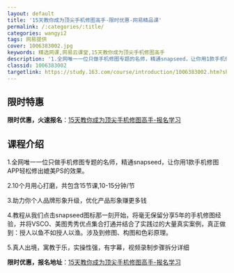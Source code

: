 ```yaml
---
layout: default
title: '15天教你成为顶尖手机修图高手-限时优惠-网易精品课'
permalink: /:categories/:title/
categories: wangyi2
tags: 网易提供
cover: 1006383002.jpg
keywords: 精选网课,网易云课堂,15天教你成为顶尖手机修图高手
description: '1.全网唯一一位只做手机修图专题的名师，精通snapseed，让你用1款手机修图APP轻松修出媲美PS的效果。2.10个'
classid: 1006383002
targetlink: https://study.163.com/course/introduction/1006383002.htm?share=1&shareId=1025206652&utm_campaign=share&utm_medium=iphoneShare&utm_source=&utm_u=1025206652
---
```


## 限时特惠

**限时优惠，火速报名**：[15天教你成为顶尖手机修图高手-报名学习](https://study.163.com/course/introduction/1006383002.htm?share=1&shareId=1025206652&utm_campaign=share&utm_medium=iphoneShare&utm_source=&utm_u=1025206652)

## 课程介绍

1.全网唯一一位只做手机修图专题的名师，精通snapseed，让你用1款手机修图APP轻松修出媲美PS的效果。

2.10个月用心打磨，共包含15节课,10-15分钟/节

3.助力你个人品牌形象升级，优化产品形象赚更多钱

4.教程从我们点击snapseed图标那一刻开始，将毫无保留分享5年的手机修图经验，并将VSCO、美图秀秀优点集合打通并结合了实践过的大量真实案例，真正做到：授人以鱼不如授人以渔。涉及到修图、构图和色彩原理。

5.真人出境，寓教于乐，实操性强，有字幕，视频录制步骤拆分详细

**限时优惠，报名地址**：[15天教你成为顶尖手机修图高手-报名学习](https://study.163.com/course/introduction/1006383002.htm?share=1&shareId=1025206652&utm_campaign=share&utm_medium=iphoneShare&utm_source=&utm_u=1025206652)

